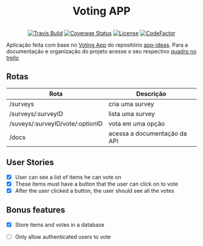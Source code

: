 <div align="center">
  <h1>Voting APP</h1>
  <img src=""></img>
</div>

<div align="center">

[![Travis Build](https://travis-ci.com/JorgeLNJunior/voting-app-back-end.svg?branch=master)](https://travis-ci.com/github/JorgeLNJunior/voting-app-back-end)
[![Coverage Status](https://coveralls.io/repos/github/JorgeLNJunior/voting-app-back-end/badge.svg?branch=master)](https://coveralls.io/github/JorgeLNJunior/voting-app-back-end?branch=master)
[![License](https://img.shields.io/github/license/JorgeLNJunior/voting-app-back-end)](https://github.com/JorgeLNJunior/voting-app-back-end/blob/master/LICENSE.md)
[![CodeFactor](https://www.codefactor.io/repository/github/jorgelnjunior/voting-app-back-end/badge)](https://www.codefactor.io/repository/github/jorgelnjunior/voting-app-back-end)

</div>

Aplicação feita com base no [Voting App](https://github.com/florinpop17/app-ideas/blob/master/Projects/2-Intermediate/Voting-App.md)
do repositório [app-ideas](https://github.com/florinpop17/app-ideas). Para a documentação e organização do projeto acesse o seu respectivo [quadro no trello](https://trello.com/b/YacYdWhy/voting-app)

## Rotas
| Rota                             	| Descrição                    	|
|----------------------------------	|------------------------------	|
| /surveys                         	| cria uma survey              	|
| /surveys/:surveyID               	| lista uma survey             	|
| /suveys/:surveyID/vote/:optionID 	| vota em uma opção            	|
| /docs                            	| acessa a documentação da API 	|

## User Stories

- [x] User can see a list of items he can vote on
- [x] These items must have a button that the user can click on to vote
- [x] After the user clicked a button, the user should see all the votes

## Bonus features

- [x] Store items and votes in a database
- [ ] Only allow authenticated users to vote

